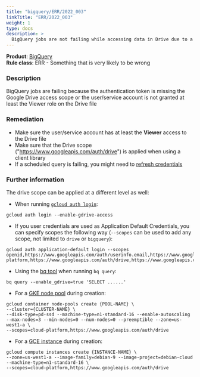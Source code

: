 ```yaml
---
title: "bigquery/ERR/2022_003"
linkTitle: "ERR/2022_003"
weight: 1
type: docs
description: >
  BigQuery jobs are not failing while accessing data in Drive due to a permission issue
---
```


**Product**: [BigQuery](https://cloud.google.com/bigquery)\
**Rule class**: ERR - Something that is very likely to be wrong

### Description

BigQuery jobs are failing because the authentication token is missing the Google
Drive access scope or the user/service account is not granted at least the Viewer
role on the Drive file

### Remediation

- Make sure the user/service account has at least the **Viewer** access to the
  Drive file
- Make sure that the Drive scope ("https://www.googleapis.com/auth/drive") is applied
when using a client library
- If a scheduled query is failing, you might need to [refresh credentials](https://cloud.google.com/bigquery/docs/scheduling-queries#updating_the_credentials_of_a_scheduled_query)

### Further information

The drive scope can be applied at a different level as well:

- When running [`gcloud auth login`](https://cloud.google.com/sdk/gcloud/reference/auth/login#--enable-gdrive-access):

```
gcloud auth login --enable-gdrive-access
```
- If you user credentials are used as Application Default Credentials, you can specify scopes the following way (`--scopes` can be used to add any scope, not limited to `drive` or `bigquery`):

```
gcloud auth application-default login --scopes openid,https://www.googleapis.com/auth/userinfo.email,https://www.googleapis.com/auth/cloud-platform,https://www.googleapis.com/auth/drive,https://www.googleapis.com/auth/bigquery
```

- Using the [bq tool](https://cloud.google.com/bigquery/docs/reference/bq-cli-reference#global_flags) when running `bq query`:

```
bq query --enable_gdrive=true 'SELECT ......'
```
- For a [GKE node pool](https://cloud.google.com/sdk/gcloud/reference/container/node-pools/create#--scopes) during creation:

```
gcloud container node-pools create {POOL-NAME} \
--cluster={CLUSTER-NAME} \
--disk-type=pd-ssd --machine-type=n1-standard-16 --enable-autoscaling --max-nodes=3 --min-nodes=0 --num-nodes=0 --preemptible --zone=us-west1-a \
--scopes=cloud-platform,https://www.googleapis.com/auth/drive
```
- For a [GCE instance](https://cloud.google.com/sdk/gcloud/reference/compute/instances/create#--scopes) during creation:

```
gcloud compute instances create {INSTANCE-NAME} \
--zone=us-west1-a --image-family=debian-9 --image-project=debian-cloud --machine-type=n1-standard-16 \
--scopes=cloud-platform,https://www.googleapis.com/auth/drive
```
